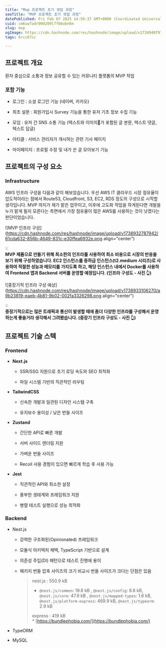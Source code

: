```yaml
---
title: "Mvp 프로젝트 초기 셋업 과정"
seoTitle: "MVP 프로젝트 초기 셋업 과정"
datePublished: Fri Feb 07 2025 14:59:37 GMT+0000 (Coordinated Universal Time)
cuid: cm6uw7adr000209l7f66obn6m
slug: mvp
ogImage: https://cdn.hashnode.com/res/hashnode/image/upload/v1738940797963/358a287d-6724-4e90-8c9d-3839cabde215.png
tags: 6rcc67cc

---
```


## 프로젝트 개요

환자 중심으로 소통과 정보 공유할 수 있는 커뮤니티 플랫폼의 MVP 작업

### 포함 기능

* 로그인 : 소셜 로그인 기능 (네이버, 카카오)
    
* 최초 설문 : 회원가입시 Survey 기능을 통한 유저 기초 정보 수집 기능
    
* 모임 : 유저 간 SNS 소통 기능 (텍스트와 이미지가 포함된 글 본문, 텍스트 댓글, 텍스트 답글)
    
* 아티클 : 서비스 관리자가 개시하는 관련 기사 페이지
    
* 마이페이지 : 프로필 수정 및 내가 쓴 글 모아보기 기능
    

## 프로젝트의 구성 요소

### Infrastructure

AWS 인프라 구성을 다음과 같이 해보았습니다. 우선 AWS IT 클라우드 시장 점유율이 압도적이라는 점에서 Route53, Cloudfront, S3, EC2, RDS 정도의 구성으로 시작할 생각입니다. MVP 까지가 제가 맡은 업무이고, 이후에 고도화 작업을 하게된다면 개발을 누가 맡게 될지 모른다는 측면에서 가장 점유율이 많은 AWS를 사용하는 것이 낫겠다는 판단이었습니다.

![MVP 인프라 구성](https://cdn.hashnode.com/res/hashnode/image/upload/v1738932787942/61cda632-856b-4649-831c-e30ffea6932e.png align="center")

<div data-node-type="callout">
<div data-node-type="callout-emoji">💡</div>
<div data-node-type="callout-text"><strong>MVP 제품으로 만들기 위해 최소한의 인프라를 사용하여 최소 비용으로 시장의 반응을 보기 위해 구성하였습니다. EC2 인스턴스를 중하급 인스턴스(t2.medium 시리즈)로 사용하여 적절한 성능과 메모리를 가지도록 하고, 해당 인스턴스 내에서 Docker를 사용하여 Frontend 앱과 Backend 서버를 운영할 예정입니다. (인프라 구성도 - 사진 👆)</strong></div>
</div>

![중장기적 인프라 구성 예상](https://cdn.hashnode.com/res/hashnode/image/upload/v1738933106270/a9b23819-eaeb-4b81-9b02-002fa3326298.png align="center")

<div data-node-type="callout">
<div data-node-type="callout-emoji">💡</div>
<div data-node-type="callout-text"><strong>중장기적으로는 많은 트래픽과 통신이 발생할 때에 좀더 다양한 인프라를 구성해서 운영하는게 좋을거라 생각해서 그려봤습니다. (중장기 인프라 구성도 - 사진 👆)</strong></div>
</div>

## 프로젝트 기술 스텍

### Frontend

* **Next.js**
    
    * SSR/SSG 지원으로 초기 로딩 속도와 SEO 최적화
        
    * 파일 시스템 기반의 직관적인 라우팅
        
* **TailwindCSS**
    
    * 신속한 개발과 일관된 디자인 시스템 구축
        
    * 유지보수 용이성 / 낮은 번들 사이즈
        
* **Zustand**
    
    * 간단한 API로 빠른 개발
        
    * 서버 사이드 렌더링 지원
        
    * 가벼운 번들 사이즈
        
    * Recoil 사용 경험이 있으면 빠르게 학습 후 사용 가능
        
* **Jest**
    
    * 직관적인 API와 최소한 설정
        
    * 풍부한 생태계와 프레임워크 지원
        
    * 병렬 테스트 실행으로 성능 최적화
        

### Backend

* Nest.js
    
    * 강력한 구조화된(Opinionated) 프레임워크
        
    * 모듈식 아키텍처 채택, TypeScript 기반으로 설계
        
    * 의존성 주입(DI) 패턴으로 테스트 진행에 용이
        
    * 패키지 번들 압축 사이즈의 크기 비교시 번들 사이즈가 크다는 단점은 있음
        
        > nest.js : 550.9 kB
        > 
        > * `@nest.js/common`: 19.8 kB , `@nest.js/config`: 8.8 kB, `@nest.js/core`: 47.9 kB , `@nest.js/mapped-types`: 1.6 kB, `@nest.js/platform-express`: 469.9 kB, `@nest.js/typeorm`: 2.9 kB
        >     
        > 
        > express : 419 kB  
        > \* [https://bundlephobia.com/](https://bundlephobia.com/)
        
* TypeORM
    
* MySQL